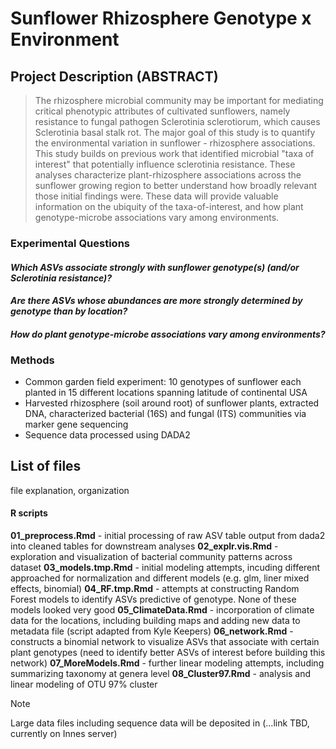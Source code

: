 # Sunflower Rhizosphere Genotype x Environment

## Project Description (ABSTRACT)

>The rhizosphere microbial community may be important for mediating critical phenotypic attributes of cultivated sunflowers, namely resistance to fungal pathogen Sclerotinia sclerotiorum, which causes Sclerotinia basal stalk rot. The major goal of this study is to quantify the environmental variation in sunflower - rhizosphere associations. This study builds on previous work that identified microbial "taxa of interest" that potentially influence sclerotinia resistance. These analyses characterize plant-rhizosphere associations across the sunflower growing region to better understand how broadly relevant those initial findings were. These data will provide valuable information on the ubiquity of the taxa-of-interest, and how plant genotype-microbe associations vary among environments. 

### Experimental Questions
#### *Which ASVs associate strongly with sunflower genotype(s) (and/or Sclerotinia resistance)?* 
#### *Are there ASVs whose abundances are more strongly determined by genotype than by location?*
#### *How do plant genotype-microbe associations vary among environments?*

### Methods
- Common garden field experiment: 10 genotypes of sunflower each planted in 15 different locations spanning latitude of continental USA
- Harvested rhizosphere (soil around root) of sunflower plants, extracted DNA, characterized bacterial (16S) and fungal (ITS) communities via marker gene sequencing
- Sequence data processed using DADA2

## List of files
file explanation, organization

#### R scripts
**01_preprocess.Rmd** - initial processing of raw ASV table output from dada2 into cleaned tables for downstream analyses
**02_explr.vis.Rmd** - exploration and visualization of bacterial community patterns across dataset
**03_models.tmp.Rmd** - initial modeling attempts, incuding different approached for normalization and different models (e.g. glm, liner mixed effects, binomial)
**04_RF.tmp.Rmd** - attempts at constructing Random Forest models to identify ASVs predictive of genotype. None of these models looked very good
**05_ClimateData.Rmd** - incorporation of climate data for the locations, including building maps and adding new data to metadata file (script adapted from Kyle Keepers)
**06_network.Rmd** - constructs a binomial network to visualize ASVs that associate with certain plant genotypes (need to identify better ASVs of interest before building this network)
**07_MoreModels.Rmd** - further linear modeling attempts, including summarizing taxonomy at genera level
**08_Cluster97.Rmd** - analysis and linear modeling of OTU 97% cluster


>[!NOTE]
>Large data files including sequence data will be deposited in (...link TBD, currently on Innes server)
